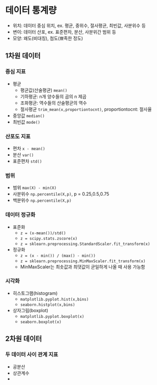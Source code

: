 # 데이터 통계량
- 위치: 데이터 중심 위치, ex. 평균, 중위수, 절사평균, 최빈값, 사분위수 등
- 변이: 데이터 산포, ex. 표준편차, 분산, 사분위간 범위 등
- 모양: 왜도(비대칭), 첨도(뾰족한 정도)
## 1차원 데이터
### 중심 지표
- 평균
  - 평균값(산술평균) `mean()`
  - 기하평균: n개 양수들의 곱의 n 제곱
  - 조화평균: 역수들의 산술평균의 역수
  - 절사평균 `trim_mean(x,proportiontocnt)`, proportiontocnt: 절사율
- 중앙값 `median()`
- 최빈값 `mode()`
### 산포도 지표
- 편차 `x - mean()`
- 분산 `var()`
- 표준편차 `std()`
### 범위
- 범위 `max(X) - min(X)`
- 사분위수 `np.percentile(X,p)`, p = 0.25,0.5,0.75
- 백분위수 `np.percentile(X,p)`
### 데이터 정규화
- 표준화
  - `z = (x-mean())/std()`
  - `z = scipy.stats.zscore(x)`
  - `z = sklearn.preprocessing.StandardScaler.fit_transform(x)`
- 정규화
  - `z = (x - min()) / (max() - min())`
  - `z = sklearn.preprocessing.MinMaxScaler.fit_transform(x)`
  - MinMaxScaler는 최솟값과 최댓값이 균일하게 나올 때 사용 가능함
### 시각화
- 히스토그램(histogram)
  - `matplotlib.pyplot.hist(x,bins)`
  - `seaborn.histplot(x,bins)`
- 상자그림(boxplot)
  - `matplotlib.pyplot.boxplot(x)`
  - `seaborn.boxplot(x)`
## 2차원 데이터
### 두 데이터 사이 관계 지표
- 공분산
- 상관계수
- 
